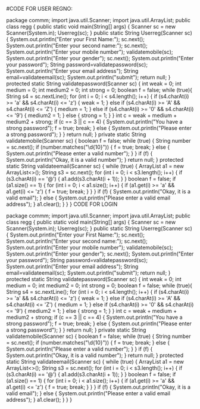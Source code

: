 #CODE FOR USER REGNO:


package commm;
import java.util.Scanner;
import java.util.ArrayList;
public class regg {
    public static void main(String[] args) {
        Scanner sc = new Scanner(System.in);
        Userreg(sc);
    }
    public static String Userreg(Scanner sc) {
        System.out.println("Enter your First Name:");
        sc.next();
        System.out.println("Enter your second name:");
        sc.next();
        System.out.println("Enter your mobile number");
        validatemobile(sc);
        System.out.println("Enter your gender");
        sc.next();
        System.out.println("Enter your password");
        String password=validatepassword(sc);
        System.out.println("Enter your email address");
        String email=validateemail(sc);
        System.out.println("submit");
		return null;
    }
    protected static String validatepassword(Scanner sc) {
        int weak = 0;
        int medium = 0;
        int medium2 = 0;
        int strong = 0;
        boolean f = false;
        while (true){
            String s4 = sc.nextLine();
            for (int i = 0; i < s4.length(); i++) {
                if (s4.charAt(i) >= 'a' && s4.charAt(i) <= 'z') {
                    weak = 1;
                } else if (s4.charAt(i) >= 'A' && s4.charAt(i) <= 'Z') {
                    medium = 1;
                } else if (s4.charAt(i) >= '0' && s4.charAt(i) <= '9') {
                    medium2 = 1;
                } else {
                    strong = 1;
                }
            }
            int c = weak + medium + medium2 + strong;
            if (c == 3 || c == 4) {
                System.out.println("You have a strong password");
                f = true;
                break;
            } else {
                System.out.println("Please enter a strong password");
            }
        }
        return null;
    }
    private static String validatemobile(Scanner sc) {
        boolean f = false;
        while (true) {
            String number = sc.next();
            if (number.matches("\\d{10}")) {
                f = true;
                break;
            } else {
                System.out.println("Please enter a valid number");
            }
        }
        if (f) {
            System.out.println("Okay, it is a valid number");
        }
        return null;
    }
    protected static String validateemail(Scanner sc) {
    while (true) {
        ArrayList<Character> a1 = new ArrayList<>();
        String s3 = sc.next();
        for (int i = 0; i < s3.length(); i++) {
            if (s3.charAt(i) == '@') {
                a1.add(s3.charAt(i + 1));
            }
        }
        boolean f = false;
        if (a1.size() == 1) {
        	for (int i = 0; i < a1.size(); i++) {
                if (a1.get(i) >= 'a' && a1.get(i) <= 'z') {
                    f = true;
                    break;
                }
            }
        }
        if (f) {
            System.out.println("Okay, it is a valid email");
        } else {
            System.out.println("Please enter a valid email address");
        }
        a1.clear();
    }
   }
}
CODE FOR LOGIN 


package commm;
import java.util.Scanner;
import java.util.ArrayList;
public class regg {
    public static void main(String[] args) {
        Scanner sc = new Scanner(System.in);
        Userreg(sc);
    }
    public static String Userreg(Scanner sc) {
        System.out.println("Enter your First Name:");
        sc.next();
        System.out.println("Enter your second name:");
        sc.next();
        System.out.println("Enter your mobile number");
        validatemobile(sc);
        System.out.println("Enter your gender");
        sc.next();
        System.out.println("Enter your password");
        String password=validatepassword(sc);
        System.out.println("Enter your email address");
        String email=validateemail(sc);
        System.out.println("submit");
		return null;
    }
    protected static String validatepassword(Scanner sc) {
        int weak = 0;
        int medium = 0;
        int medium2 = 0;
        int strong = 0;
        boolean f = false;
        while (true){
            String s4 = sc.nextLine();
            for (int i = 0; i < s4.length(); i++) {
                if (s4.charAt(i) >= 'a' && s4.charAt(i) <= 'z') {
                    weak = 1;
                } else if (s4.charAt(i) >= 'A' && s4.charAt(i) <= 'Z') {
                    medium = 1;
                } else if (s4.charAt(i) >= '0' && s4.charAt(i) <= '9') {
                    medium2 = 1;
                } else {
                    strong = 1;
                }
            }
            int c = weak + medium + medium2 + strong;
            if (c == 3 || c == 4) {
                System.out.println("You have a strong password");
                f = true;
                break;
            } else {
                System.out.println("Please enter a strong password");
            }
        }
        return null;
    }
    private static String validatemobile(Scanner sc) {
        boolean f = false;
        while (true) {
            String number = sc.next();
            if (number.matches("\\d{10}")) {
                f = true;
                break;
            } else {
                System.out.println("Please enter a valid number");
            }
        }
        if (f) {
            System.out.println("Okay, it is a valid number");
        }
        return null;
    }
    protected static String validateemail(Scanner sc) {
    while (true) {
        ArrayList<Character> a1 = new ArrayList<>();
        String s3 = sc.next();
        for (int i = 0; i < s3.length(); i++) {
            if (s3.charAt(i) == '@') {
                a1.add(s3.charAt(i + 1));
            }
        }
        boolean f = false;
        if (a1.size() == 1) {
        	for (int i = 0; i < a1.size(); i++) {
                if (a1.get(i) >= 'a' && a1.get(i) <= 'z') {
                    f = true;
                    break;
                }
            }
        }
        if (f) {
            System.out.println("Okay, it is a valid email");
        } else {
            System.out.println("Please enter a valid email address");
        }
        a1.clear();
    }
   }
}
